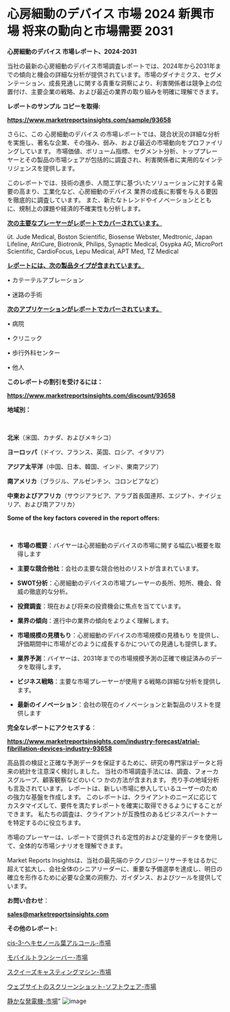 # 心房細動のデバイス 市場 2024 新興市場 将来の動向と市場需要 2031

<strong>心房細動のデバイス 市場レポート、2024-2031</strong>

当社の最新の心房細動のデバイス市場調査レポートでは、2024年から2031年までの傾向と機会の詳細な分析が提供されています。市場のダイナミクス、セグメンテーション、成長見通しに関する貴重な洞察により、利害関係者は競争上の位置付け、主要企業の戦略、および最近の業界の取り組みを明確に理解できます。



<strong>レポートのサンプル コピーを取得:</strong> <a href=https://www.marketreportsinsights.com/sample/93658>

<strong><u>https://www.marketreportsinsights.com/sample/93658</u></strong></a>

さらに、この 心房細動のデバイス の市場レポートでは、競合状況の詳細な分析を実施し、著名な企業、その強み、弱み、および最近の市場動向をプロファイリングしています。 市場価値、ボリューム指標、セグメント分析、トッププレーヤーとその製品の市場シェアが包括的に調査され、利害関係者に実用的なインテリジェンスを提供します。

このレポートでは、技術の進歩、人間工学に基づいたソリューションに対する需要の高まり、工業化など、心房細動のデバイス 業界の成長に影響を与える要因を徹底的に調査しています。 また、新たなトレンドやイノベーションとともに、規制上の課題や経済的不確実性も分析します。



<strong><u>次の主要なプレーヤーがレポートでカバーされています。</u></strong>

t. Jude Medical, Boston Scientific, Biosense Webster, Medtronic, Japan Lifeline, AtriCure, Biotronik, Philips, Synaptic Medical, Osypka AG, MicroPort Scientific, CardioFocus, Lepu Medical, APT Med, TZ Medical



<strong><u><b>レポートには、次の製品タイプが含まれています。</b></u></strong>

• カテーテルアブレーション

• 迷路の手術



<strong><u><b>次のアプリケーションがレポートでカバーされています。</b></u></strong>

• 病院

• クリニック

• 歩行外科センター

• 他人



<strong><b>このレポートの割引を受けるには：</b></strong>

<a href=https://www.marketreportsinsights.com/discount/93658>

<strong><u>https://www.marketreportsinsights.com/discount/93658</u></strong></a>



<strong>地域別：</strong>

<strong> </strong>



<strong>北米</strong>（米国、カナダ、およびメキシコ）



<strong>ヨーロッパ</strong>（ドイツ、フランス、英国、ロシア、イタリア）



<strong>アジア太平洋</strong>（中国、日本、韓国、インド、東南アジア）



<strong>南アメリカ</strong>（ブラジル、アルゼンチン、コロンビアなど）



<strong>中東およびアフリカ</strong>（サウジアラビア、アラブ首長国連邦、エジプト、ナイジェリア、および南アフリカ）



<strong>Some of the key factors covered in the report offers:</strong>

<strong> </strong>
<ul>
  <li>

<strong>市場の概要</strong>：バイヤーは心房細動のデバイスの市場に関する幅広い概要を取得します</li>
  <li>

<strong>主要な競合他社</strong>：会社の主要な競合他社のリストが含まれています。</li>
  <li>

<strong>SWOT分析</strong>：心房細動のデバイスの市場プレーヤーの長所、短所、機会、脅威の徹底的な分析。</li>
  <li>

<strong>投資調査</strong>：現在および将来の投資機会に焦点を当てています。</li>
  <li>

<strong>業界の傾向</strong>：進行中の業界の傾向をよりよく理解します。</li>
  <li>

<strong>市場規模の見積もり</strong>：心房細動のデバイスの市場規模の見積もり を提供し、評価期間中に市場がどのように成長するかについての見通しも提供します。</li>
  <li>

<strong>業界予測</strong>：バイヤーは、2031年までの市場規模予測の正確で検証済みのデータを取得します。</li>
  <li>

<strong>ビジネス戦略</strong>：主要な市場プレーヤーが使用する戦略の詳細な分析を提供します。</li>
  <li>

<strong>最新のイノベーション</strong>：会社の現在のイノベーションと新製品のリストを提供します</li>
</ul>


<strong>完全なレポートにアクセスする</strong>：

<a href=https://www.marketreportsinsights.com/industry-forecast/atrial-fibrillation-devices-industry-93658>

<strong><u>https://www.marketreportsinsights.com/industry-forecast/atrial-fibrillation-devices-industry-93658</u></strong></a>

高品質の検証と正確な予測データを保証するために、研究の専門家はデータと将来の統計を注意深く検討しました。 当社の市場調査手法には、調査、フォーカスグループ、顧客観察などのいくつ かの方法が含まれます。 売り手の地域分析も言及されています。 レポートは、新しい市場に参入しているユーザーのための強力な基盤を作成します。 このレポートは、クライアントのニーズに応じてカスタマイズして、要件を満たすレポートを確実に取得できるようにすることができます。 私たちの調査は、クライアントが互換性のあるビジネスパートナーを特定するのに役立ちます。

市場のプレーヤーは、レポートで提供される定性的および定量的データを使用して、全体的な市場シナリオを理解できます。

Market Reports Insightsは、当社の最先端のテクノロジーリサーチをはるかに超えて拡大し、会社全体のシニアリーダーに、重要な予備選挙を達成し、明日の確立を形作るために必要な企業の洞察力、ガイダンス、およびツールを提供しています。



<strong><b>お問い合わせ</b></strong>：

<a href=mailto:sales@marketreportsinsights.com>

<strong><u>sales@marketreportsinsights.com</u></strong></a>



<strong>その他のレポート:</strong>

<a href=https://www.linkedin.com/pulse/cis-3-ヘキセノール葉アルコール-市場-2023-収益と成長ドライバー-xy19f/>cis-3-ヘキセノール葉アルコール-市場</a>

<a href=https://www.linkedin.com/pulse/モバイルトランシーバー-市場-2023-年のダイナミクスとビジネストレンド-rjdzf/>モバイルトランシーバー-市場</a>

<a href=https://www.linkedin.com/pulse/スクイーズキャスティングマシン-市場-2023-swot-分析と最新イノベーション-lg0wf/>スクイーズキャスティングマシン-市場</a>

<a href=https://www.linkedin.com/pulse/ウェブサイトのスクリーンショット-ソフトウェア-市場-2023-競争分析と事業成長-am2rf/>ウェブサイトのスクリーンショット-ソフトウェア-市場</a>

<a href=https://www.linkedin.com/pulse/静かな発電機-市場-2023-swot-分析と最新イノベーション-2030-0uklf/>静かな発電機-市場</a>"
![image](https://github.com/gayatriri2/Market-Trends/assets/166717496/9eabcd58-0dde-4fcf-a09e-c4310db6a0d8)
